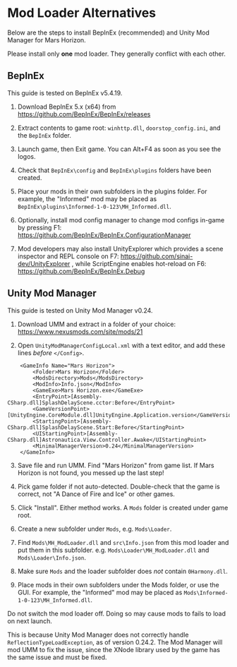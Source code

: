 # Mod Loader Alternatives #

Below are the steps to install BepInEx (recommended) and Unity Mod Manager for Mars Horizon.

Please install only **one** mod loader.  They generally conflict with each other.


## BepInEx ##

This guide is tested on BepInEx v5.4.19.

1. Download BepInEx 5.x (x64) from https://github.com/BepInEx/BepInEx/releases

2. Extract contents to game root:  `winhttp.dll`, `doorstop_config.ini`, and the `BepInEx` folder.

3. Launch game, then Exit game.  You can Alt+F4 as soon as you see the logos.

4. Check that `BepInEx\config` and `BepInEx\plugins` folders have been created.

5. Place your mods in their own subfolders in the plugins folder.
For example, the "Informed" mod may be placed as `BepInEx\plugins\Informed-1-0-123\MH_Informed.dll`.

6. Optionally, install mod config manager to change mod configs in-game by pressing F1:
https://github.com/BepInEx/BepInEx.ConfigurationManager

7. Mod developers may also install UnityExplorer which provides a scene inspector and REPL console on F7:
https://github.com/sinai-dev/UnityExplorer
, while ScriptEngine enables hot-reload on F6: https://github.com/BepInEx/BepInEx.Debug


## Unity Mod Manager ##

This guide is tested on Unity Mod Manager v0.24.

1. Download UMM and extract in a folder of your choice: https://www.nexusmods.com/site/mods/21

2. Open `UnityModManagerConfigLocal.xml` with a text editor, and add these lines *before* `</Config>`.

```
	<GameInfo Name="Mars Horizon">
		<Folder>Mars Horizon</Folder>
		<ModsDirectory>Mods</ModsDirectory>
		<ModInfo>Info.json</ModInfo>
		<GameExe>Mars Horizon.exe</GameExe>
		<EntryPoint>[Assembly-CSharp.dll]SplashDelayScene.cctor:Before</EntryPoint>
		<GameVersionPoint>[UnityEngine.CoreModule.dll]UnityEngine.Application.version</GameVersionPoint>
		<StartingPoint>[Assembly-CSharp.dll]SplashDelayScene.Start:Before</StartingPoint>
		<UIStartingPoint>[Assembly-CSharp.dll]Astronautica.View.Controller.Awake</UIStartingPoint>
		<MinimalManagerVersion>0.24</MinimalManagerVersion>
	</GameInfo>
```

3. Save file and run UMM.  Find "Mars Horizon" from game list.  If Mars Horizon is not found, you messed up the last step!

4. Pick game folder if not auto-detected.  Double-check that the game is correct, not "A Dance of Fire and Ice" or other games.

5. Click "Install".  Either method works.  A `Mods` folder is created under game root.

6. Create a new subfolder under `Mods`, e.g. `Mods\Loader`.

7. Find `Mods\MH_ModLoader.dll` and `src\Info.json` from this mod loader and put them in this subfolder.
e.g. `Mods\Loader\MH_ModLoader.dll` and `Mods\Loader\Info.json`.

8. Make sure `Mods` and the loader subfolder does *not* contain `0Harmony.dll`.

9. Place mods in their own subfolders under the Mods folder, or use the GUI.
For example, the "Informed" mod may be placed as `Mods\Informed-1-0-123\MH_Informed.dll`.

Do not switch the mod loader off.  Doing so may cause mods to fails to load on next launch.

This is because Unity Mod Manager does not correctly handle `ReflectionTypeLoadException`,
as of version 0.24.2.  The Mod Manager will mod UMM to fix the issue, since the XNode library
used by the game has the same issue and must be fixed.